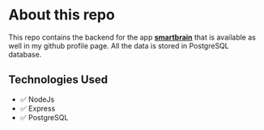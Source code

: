 # About this repo

This repo contains the backend for the app [**smartbrain**](https://github.com/rleite-it/smartbrain) that is available as well in my github profile page.
All the data is stored in PostgreSQL database.

## Technologies Used

- ✅ NodeJs
- ✅ Express
- ✅ PostgreSQL
